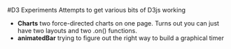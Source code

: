 #D3 Experiments
Attempts to get various bits of D3js working 

* __Charts__ two force-directed charts on one page. Turns out you can just have two layouts and two .on() functions.
* __animatedBar__ trying to figure out the right way to build a graphical timer
